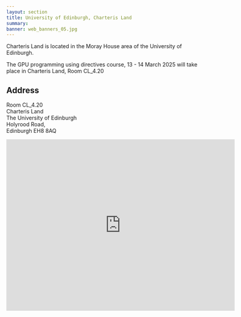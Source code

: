 ```yaml
---
layout: section
title: University of Edinburgh, Charteris Land
summary: 
banner: web_banners_05.jpg
---
```




Charteris Land is located in the Moray House area of the University of Edinburgh.



The GPU programming using directives course, 13 - 14 March 2025 will take place in Charteris Land, Room CL_4.20

## Address

Room CL_4.20<br/>
Charteris Land<br/>
The University of Edinburgh<br/>
Holyrood Road, <br/>
Edinburgh EH8 8AQ

<iframe src="https://www.google.com/maps/embed?pb=!1m18!1m12!1m3!1d2233.955108949454!2d-3.183484923079272!3d55.95014997315797!2m3!1f0!2f0!3f0!3m2!1i1024!2i768!4f13.1!3m3!1m2!1s0x4887c787d3359cdd%3A0xf9a36f424099c4f!2sCharteris%20Land%2C%20The%20University%20of%20Edinburgh!5e0!3m2!1sen!2suk!4v1708609660695!5m2!1sen!2suk" width="600" height="450" style="border:0;" allowfullscreen="" loading="lazy" referrerpolicy="no-referrer-when-downgrade"></iframe>

